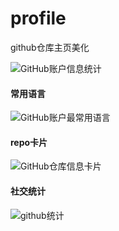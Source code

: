 # profile
github仓库主页美化

![GitHub账户信息统计](https://github-stats.ubrong.com/api?username=zydxyx&amp;show_icons=true&amp;theme=cobalt)
#### 常用语言
![GitHub账户最常用语言](https://github-stats.ubrong.com/api/top-langs/?username=zydxyx&theme=tokyonight)
#### repo卡片
![GitHub仓库信息卡片](https://github-stats.ubrong.com/api/pin/?username=zydxyx&repo=profile&amp;theme=dark)
#### 社交统计
![github统计](https://stats.justsong.cn/api/github?username=zydxyx&amp;theme=dark&amp;lang=zh-CN)

